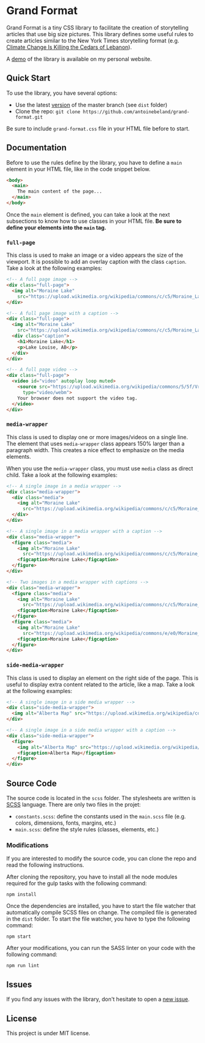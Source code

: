Grand Format
============

Grand Format is a tiny CSS library to facilitate the creation of storytelling articles that use big size pictures. 
This library defines some useful rules to create articles similar to the New York Times storytelling format 
(e.g. [Climate Change Is Killing the Cedars of Lebanon](https://www.nytimes.com/interactive/2018/07/18/climate/lebanon-climate-change-environment-cedars.html)).

A [demo](https://www.antoinebeland.com/grand-format) of the library is available on my personal website.

Quick Start
-----------
To use the library, you have several options:

- Use the latest [version](https://raw.githubusercontent.com/antoinebeland/grand-format/master/dist/grand-format.css) 
of the master branch (see `dist` folder)
- Clone the repo: `git clone https://github.com/antoinebeland/grand-format.git`

Be sure to include `grand-format.css` file in your HTML file before to start.

Documentation
-------------
Before to use the rules define by the library, you have to define a `main` element in your HTML file, like in the code
snippet below.

```html
<body>
  <main> 
    The main content of the page...
  </main>
</body>
```

Once the `main` element is defined, you can take a look at the next subsections to know how to use classes in your
HTML file. **Be sure to define your elements into the `main` tag.**

### `full-page`
This class is used to make an image or a video appears the size of the viewport. It is possible to add an overlay caption
with the class `caption`. Take a look at the following examples:

```html
<!-- A full page image -->
<div class="full-page">
  <img alt="Moraine Lake" 
    src="https://upload.wikimedia.org/wikipedia/commons/c/c5/Moraine_Lake_17092005.jpg">
</div>

<!-- A full page image with a caption -->
<div class="full-page">
  <img alt="Moraine Lake" 
    src="https://upload.wikimedia.org/wikipedia/commons/c/c5/Moraine_Lake_17092005.jpg">
  <div class="caption">
    <h1>Moraine Lake</h1>
    <p>Lake Louise, AB</p>
  </div>
</div>

<!-- A full page video -->
<div class="full-page">
  <video id="video" autoplay loop muted>
    <source src="https://upload.wikimedia.org/wikipedia/commons/5/5f/Vrabchanski_waterfall_video.webm" 
      type="video/webm">
    Your browser does not support the video tag.
  </video>
</div>
```

### `media-wrapper`
This class is used to display one or more images/videos on a single line. The element that uses `media-wrapper` class 
appears 150% larger than a paragraph width. This creates a nice effect to emphasize on the media elements.

When you use the `media-wrapper` class, you must use `media` class as direct child. Take a look at the following 
examples:

```html
<!-- A single image in a media wrapper -->
<div class="media-wrapper">
  <div class="media">
    <img alt="Moraine Lake" 
      src="https://upload.wikimedia.org/wikipedia/commons/c/c5/Moraine_Lake_17092005.jpg">
  </div>
</div>

<!-- A single image in a media wrapper with a caption -->
<div class="media-wrapper">
  <figure class="media">
    <img alt="Moraine Lake" 
      src="https://upload.wikimedia.org/wikipedia/commons/c/c5/Moraine_Lake_17092005.jpg">
    <figcaption>Moraine Lake</figcaption>
  </figure>
</div>

<!-- Two images in a media wrapper with captions -->
<div class="media-wrapper">
  <figure class="media">
    <img alt="Moraine Lake" 
      src="https://upload.wikimedia.org/wikipedia/commons/c/c5/Moraine_Lake_17092005.jpg">
    <figcaption>Moraine Lake</figcaption>
  </figure>
  <figure class="media">
    <img alt="Moraine Lake" 
      src="https://upload.wikimedia.org/wikipedia/commons/e/e0/Moraine_Lake-Banff_NP.JPG">
    <figcaption>Moraine Lake</figcaption>
  </figure>
</div>
```

### `side-media-wrapper`
This class is used to display an element on the right side of the page. This is useful to display extra content related to
the article, like a map. Take a look at the following examples:

```html
<!-- A single image in a side media wrapper -->
<div class="side-media-wrapper">
  <img alt="Alberta Map" src="https://upload.wikimedia.org/wikipedia/commons/5/52/Alberta_map.png">
</div>

<!-- A single image in a side media wrapper with a caption -->
<div class="side-media-wrapper">
  <figure>
    <img alt="Alberta Map" src="https://upload.wikimedia.org/wikipedia/commons/5/52/Alberta_map.png">
    <figcaption>Alberta Map</figcaption>
  </figure>
</div>
```

Source Code
-----------
The source code is located in the `scss` folder. The stylesheets are written is [SCSS](https://sass-lang.com/) language. 
There are only two files in the projet:

- `constants.scss`: define the constants used in the `main.scss` file (e.g. colors, dimensions, fonts, margins, etc.)
- `main.scss`: define the style rules (classes, elements, etc.) 

### Modifications

If you are interested to modify the source code, you can clone the repo and read the following instructions.

After cloning the repository, you have to install all the node modules required for the gulp tasks
with the following command:
```
npm install
```

Once the dependencies are installed, you have to start the file watcher that automatically compile SCSS files on change.
The compiled file is generated in the `dist` folder. To start the file watcher, you have to type the following command:

```
npm start
```

After your modifications, you can run the SASS linter on your code with the following command:

```
npm run lint
```

Issues
------
If you find any issues with the library, don't hesitate to open a 
[new issue](https://github.com/antoinebeland/grand-format/issues/new).

License
-------
This project is under MIT license.
